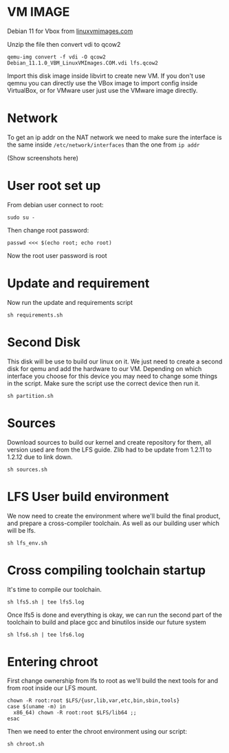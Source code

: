 # VM IMAGE

Debian 11 for Vbox from [linuxvmimages.com](https://www.linuxvmimages.com/images/debian-11/)

Unzip the file then convert vdi to qcow2

```
qemu-img convert -f vdi -O qcow2 Debian_11.1.0_VBM_LinuxVMImages.COM.vdi lfs.qcow2 
```

Import this disk image inside libvirt to create new VM.
If you don't use qemnu you can directly use the VBox image to import config inside VirtualBox, or for VMware user just use the VMware image directly.

# Network

To get an ip addr on the NAT network we need to make sure the interface is the same inside `/etc/network/interfaces` than the one from `ip addr`

(Show screenshots here)

# User root set up

From debian user connect to root:
```
sudo su -
```
Then change root password:
```
passwd <<< $(echo root; echo root)
```
Now the root user password is root

# Update and requirement

Now run the update and requirements script
```
sh requirements.sh
```

# Second Disk

This disk will be use to build our linux on it. We just need to create a second disk for qemu and add the hardware to our VM. Depending on which interface you choose for this device you may need to change some things in the script.
Make sure the script use the correct device then run it.

```
sh partition.sh
```

# Sources

Download sources to build our kernel and create repository for them, all version used are from the LFS guide. Zlib had to be update from 1.2.11 to 1.2.12 due to link down.
```
sh sources.sh
```

# LFS User build environment

We now need to create the environment where we'll build the final product, and prepare a cross-compiler toolchain. As well as our building user which will be lfs.

```
sh lfs_env.sh
```

# Cross compiling toolchain startup

It's time to compile our toolchain.
```
sh lfs5.sh | tee lfs5.log
```
Once lfs5 is done and everything is okay, we can run the second part of the toolchain to build and place gcc and binutilos inside our future system

```
sh lfs6.sh | tee lfs6.log
```

# Entering chroot


First change ownership from lfs to root as we'll build the next tools for and from root inside our LFS mount.

```
chown -R root:root $LFS/{usr,lib,var,etc,bin,sbin,tools}
case $(uname -m) in
  x86_64) chown -R root:root $LFS/lib64 ;;
esac
```
Then we need to enter the chroot environment using our script:

```
sh chroot.sh
```


